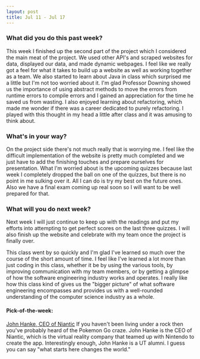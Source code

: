 ```yaml
---
layout: post
title: Jul 11 - Jul 17
---
```

### What did you do this past week? ###
This week I finished up the second part of the project which I considered the main meat of the project. We used other API's and scraped websites for data, displayed our data, and made dynamic webpages. I feel like we really got a feel for what it takes to build up a website as well as working together as a team. We also started to learn about Java in class which surprised me a little but I'm not too worried about it. I'm glad Professor Downing showed us the importance of using abstract methods to move the errors from runtime errors to compile errors and I gained an appreciation for the time he saved us from wasting. I also enjoyed learning about refactoring, which made me wonder if there was a career dedicated to purely refactoring. I played with this thought in my head a little after class and it was amusing to think about.

### What's in your way? ###
On the project side there's not much really that is worrying me. I feel like the difficult implementation of the website is pretty much completed and we just have to add the finishing touches and prepare ourselves for presentation. What I'm worried about is the upcoming quizzes because last week I completely dropped the ball on one of the quizzes, but there is no point in me sulking over it. All I can do is try my best on the future ones. Also we have a final exam coming up real soon so I will want to be well prepared for that.

### What will you do next week? ###
Next week I will just continue to keep up with the readings and put my efforts into attempting to get perfect scores on the last three quizzes. I will also finish up the website and celebrate with my team once the project is finally over. 

This class went by so quickly and I'm glad I've learned so much over the course of the short amount of time. I feel like I've learned a lot more than just coding in this class, whether it be by using the various tools, by improving communication with my team members, or by getting a glimpse of how the software engineering industry works and operates. I really like how this class kind of gives us the "bigger picture" of what software engineering encompasses and provides us with a well-rounded understanding of the computer science industry as a whole.

#### Pick-of-the-week: ####
[John Hanke, CEO of Niantic](http://www.businessinsider.com/pokemon-go-niantic-john-hanke-interview-2016-7)
If you haven't been living under a rock then you've probably heard of the Pokemon Go craze. John Hanke is the CEO of Niantic, which is the virtual reality company that teamed up with Nintendo to create the app. Interestingly enough, John Hanke is a UT alumni. I guess you can say "what starts here changes the world."
